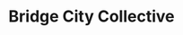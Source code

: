 ---
title: "Bridge City Collective"
url: /portland/bridge-city-collective-north-williams-avenue/
shop: Hanf
---